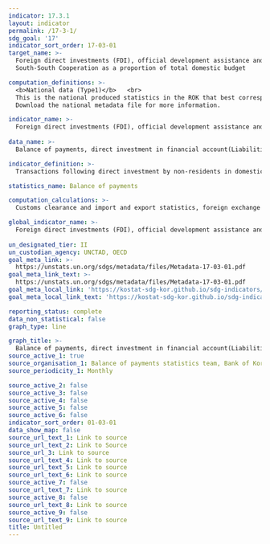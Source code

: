 ```yaml
---
indicator: 17.3.1
layout: indicator
permalink: /17-3-1/
sdg_goal: '17'
indicator_sort_order: 17-03-01
target_name: >-
  Foreign direct investments (FDI), official development assistance and
  South-South Cooperation as a proportion of total domestic budget

computation_definitions: >-
  <b>National data (Type1)</b>   <br>
  This is the national produced statistics in the ROK that best corresponds to the definition of UN SDGs indicators. <br>
  Download the national metadata file for more information.

indicator_name: >-
  Foreign direct investments (FDI), official development assistance and South-South Cooperation as a proportion of gross national income (GNI)
  
data_name: >-
  Balance of payments, direct investment in financial account(Liabilities)

indicator_definition: >-
  Transactions following direct investment by non-residents in domestic businesses for management participation, etc. 

statistics_name: Balance of payments

computation_calculations: >-
  Customs clearance and import and export statistics, foreign exchange reports, and surveys of businesses, associations, financial institutions, etc., using questionnaires

global_indicator_name: >-
  Foreign direct investments (FDI), official development assistance and South-South Cooperation as a proportion of gross national income (GNI)
  
un_designated_tier: II
un_custodian_agency: UNCTAD, OECD
goal_meta_link: >-
  https://unstats.un.org/sdgs/metadata/files/Metadata-17-03-01.pdf   
goal_meta_link_text: >-
  https://unstats.un.org/sdgs/metadata/files/Metadata-17-03-01.pdf   
goal_meta_local_link: 'https://kostat-sdg-kor.github.io/sdg-indicators/public/data/Metadata-17-03-01_ENG.pdf'
goal_meta_local_link_text: 'https://kostat-sdg-kor.github.io/sdg-indicators/public/data/Metadata-17-03-01_ENG.pdf'

reporting_status: complete
data_non_statistical: false
graph_type: line

graph_title: >-
  Balance of payments, direct investment in financial account(Liabilities)
source_active_1: true
source_organisation_1: Balance of payments statistics team, Bank of Korea
source_periodicity_1: Monthly

source_active_2: false
source_active_3: false
source_active_4: false
source_active_5: false
source_active_6: false
indicator_sort_order: 01-03-01
data_show_map: false
source_url_text_1: Link to source
source_url_text_2: Link to Source
source_url_3: Link to source
source_url_text_4: Link to source
source_url_text_5: Link to source
source_url_text_6: Link to source
source_active_7: false
source_url_text_7: Link to source
source_active_8: false
source_url_text_8: Link to source
source_active_9: false
source_url_text_9: Link to source
title: Untitled
---
```

